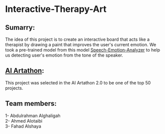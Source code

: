 # Interactive-Therapy-Art

## Sumarry:
The idea of this project is to create an interactive board that acts like a therapist by drawing a paint that improves the user's current emotion. We took a pre-trained model from this model [Speech-Emotion-Analyzer](https://github.com/MITESHPUTHRANNEU/Speech-Emotion-Analyzer) to help us detecting user's emotion from the tone of the speaker.

## [AI Artathon](https://www.youtube.com/watch?v=vMs_ytdVvm4):
This project was selected in the AI Artathon 2.0 to be one of the top 50 projects.

## Team members:
1- Abdulrahman Alghaligah<br>
2- Ahmed Alotaibi<br>
3- Fahad Alshaya


